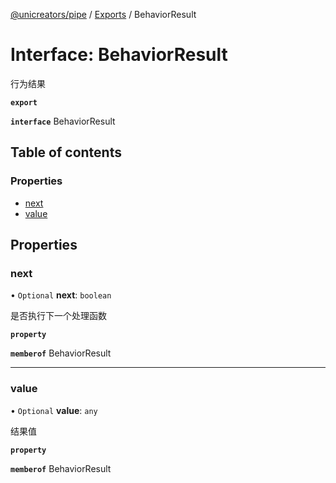 [@unicreators/pipe](../README.md) / [Exports](../modules.md) / BehaviorResult

# Interface: BehaviorResult

行为结果

**`export`**

**`interface`** BehaviorResult

## Table of contents

### Properties

- [next](BehaviorResult.md#next)
- [value](BehaviorResult.md#value)

## Properties

### next

• `Optional` **next**: `boolean`

是否执行下一个处理函数

**`property`**

**`memberof`** BehaviorResult

___

### value

• `Optional` **value**: `any`

结果值

**`property`**

**`memberof`** BehaviorResult
